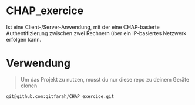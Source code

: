 # CHAP_exercice

 Ist eine Client-/Server-Anwendung, mit der eine CHAP-basierte Authentifizierung zwischen zwei Rechnern über ein IP-basiertes Netzwerk erfolgen kann.

# Verwendung

> Um das Projekt zu nutzen, musst du nur diese repo zu deinem Geräte clonen 

```python
git@github.com:gitfarah/CHAP_exercice.git
